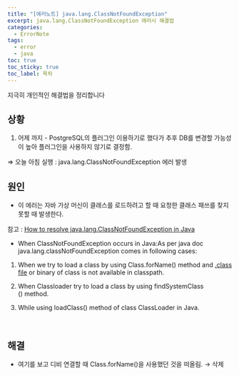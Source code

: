 ```yaml
---
title: "[에러노트] java.lang.ClassNotFoundException"
excerpt: java.lang.ClassNotFoundException 에러시 해결법
categories:
  - ErrorNote
tags:
  - error
  - java
toc: true
toc_sticky: true
toc_label: 목차
---
```


지극히 개인적인 해결법을 정리합니다
<br>

## 상황

1. 어제 까지 - PostgreSQL의 플러그인 이용하기로 했다가 추후 DB를 변경할 가능성이 높아 플러그인을 사용하지 않기로 결정함.

⇒ 오늘 아침 실행 : java.lang.ClassNotFoundException 에러 발생

## 원인

- 이 에러는 자바 가상 머신이 클래스를 로드하려고 할 때 요청한 클래스 패쓰를 찾지 못할 때 발생한다.

참고 : [How to resolve java.lang.ClassNotFoundException in Java](https://javarevisited.blogspot.com/2011/08/classnotfoundexception-in-java-example.html)

- When ClassNotFoundException occurs in Java:As per java doc java.lang.classNotFoundException comes in following cases:

1. When we try to load a class by using Class.forName() method and [.class file](http://javarevisited.blogspot.sg/2012/05/10-points-about-class-file-in-java.html) or binary of class is not available in classpath.

2. When Classloader try to load a class by using findSystemClass () method.

3. While using loadClass() method of class ClassLoader in Java.

<br>

## 해결

- 여기를 보고 디비 연결할 때 Class.forName()을 사용했던 것을 떠올림. → 삭제
